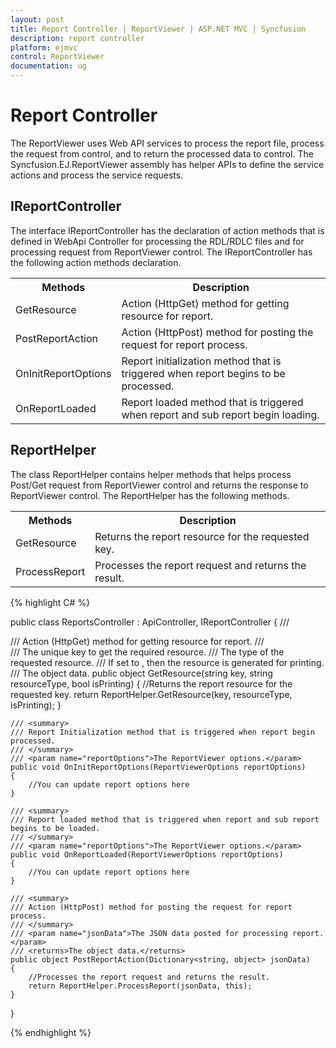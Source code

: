 ```yaml
---
layout: post
title: Report Controller | ReportViewer | ASP.NET MVC | Syncfusion
description: report controller
platform: ejmvc
control: ReportViewer
documentation: ug
---
```


# Report Controller

The ReportViewer uses Web API services to process the report file, process the request from control, and to return the processed data to control. The Syncfusion.EJ.ReportViewer assembly has helper APIs to define the service actions and process the service requests. 

## IReportController

The interface IReportController has the declaration of action methods that is defined in WebApi Controller for processing the RDL/RDLC files and for processing request from ReportViewer control. The IReportController has the following action methods declaration. 

<table>
<tr>
<th>
Methods</th><th>
Description</th></tr>
<tr>
<td>
GetResource</td><td>
Action (HttpGet) method for getting resource for report. </td></tr>
<tr>
<td>
PostReportAction</td><td>
Action (HttpPost) method for posting the request for report process. </td></tr>
<tr>
<td>
OnInitReportOptions</td><td>
Report initialization method that is triggered when report begins to be processed.</td></tr>
<tr>
<td>
OnReportLoaded</td><td>
Report loaded method that is triggered when report and sub report begin loading.</td></tr>
</table>

## ReportHelper

The class ReportHelper contains helper methods that helps process Post/Get request from ReportViewer control and returns the response to ReportViewer control. The ReportHelper has the following methods. 

<table>
<tr>
<th>
Methods</th><th>
Description</th></tr>
<tr>
<td>
GetResource</td><td>
Returns the report resource for the requested key.</td></tr>
<tr>
<td>
ProcessReport</td><td>
Processes the report request and returns the result.</td></tr>
</table>


{% highlight C# %}

public class ReportsController : ApiController, IReportController
{
    /// <summary>
    /// Action (HttpGet) method for getting resource for report.
    /// </summary>
    /// <param name="key">The unique key to get the required resource.</param>
    /// <param name="resourceType">The type of the requested resource.</param>
    /// <param name="isPrinting">If set to <see langword="true"/>, then the resource is generated for printing.</param>
    /// <returns>The object data.</returns>
    public object GetResource(string key, string resourceType, bool isPrinting)
    {
        //Returns the report resource for the requested key.
        return ReportHelper.GetResource(key, resourceType, isPrinting);
    }
    
    /// <summary>
    /// Report Initialization method that is triggered when report begin processed.
    /// </summary>
    /// <param name="reportOptions">The ReportViewer options.</param>
    public void OnInitReportOptions(ReportViewerOptions reportOptions)
    {
        //You can update report options here
    }
    
    /// <summary>
    /// Report loaded method that is triggered when report and sub report begins to be loaded.
    /// </summary>
    /// <param name="reportOptions">The ReportViewer options.</param>
    public void OnReportLoaded(ReportViewerOptions reportOptions)
    {
        //You can update report options here
    }
    
    /// <summary>
    /// Action (HttpPost) method for posting the request for report process. 
    /// </summary>
    /// <param name="jsonData">The JSON data posted for processing report.</param>
    /// <returns>The object data.</returns>
    public object PostReportAction(Dictionary<string, object> jsonData)
    {
        //Processes the report request and returns the result.
        return ReportHelper.ProcessReport(jsonData, this);
    }
}

{% endhighlight %}







